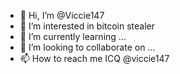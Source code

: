 - 👋 Hi, I’m @Viccie147
- 👀 I’m interested in bitcoin stealer
- 🌱 I’m currently learning ...
- 💞️ I’m looking to collaborate on ...
- 📫 How to reach me ICQ @viccie147

<!---
Viccie147/Viccie147 is a ✨ special ✨ repository because its `README.md` (this file) appears on your GitHub profile.
You can click the Preview link to take a look at your changes.
--->

